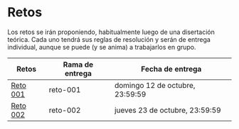 # Retos

Los retos se irán proponiendo, habitualmente luego de una disertación teórica. Cada uno tendrá sus reglas de resolución y serán de entrega individual, aunque se puede (y se anima) a trabajarlos en grupo.

|Retos|Rama de entrega|Fecha de entrega
|-|-|-|
[Reto 001](reto001.md)|reto-001|domingo 12 de octubre, 23:59:59
[Reto 002](reto002.md)|reto-002|jueves 23 de octubre, 23:59:59
